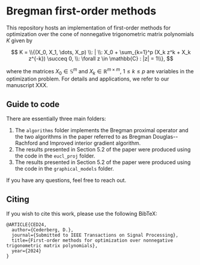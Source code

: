# Bregman first-order methods
This repository hosts an implementation of first-order methods for optimization over the cone of nonnegative trigonometric matrix polynomials $K$ given by

$$
K = \\{(X_0, X_1, \dots, X_p) \\: | \\:  X_0 + \sum_{k=1}^p (X_k z^k + X_k z^{-k}) \succeq 0, \\: \forall z \in \mathbb{C} : |z| = 1\\},
$$

where the matrices $X_0 \in \mathbb{S}^m$ and $X_k \in \mathbb{R}^{m \times m}$, $1 \leq k \leq p$ are variables in the optimization problem. For details and applications,
we refer to our manuscript XXX.

## Guide to code
There are essentially three main folders:
1. The `algorithms` folder implements the Bregman proximal operator and the two algorithms in the paper referred to as Bregman Douglas--Rachford and Improved interior gradient algorithm.
2. The results presented in Section 5.2 of the paper were produced using the code in the  `eucl_proj` folder.
3. The results presented in Section 5.2 of the paper were produced using the code in the  `graphical_models` folder.

If you have any questions, feel free to reach out.

## Citing
If you wish to cite this work, please use the following BibTeX:

```
@ARTICLE{CED24,
  author={Cederberg, D.},
  journal={Submitted to IEEE Transactions on Signal Processing}, 
  title={First-order methods for optimization over nonnegative trigonometric matrix polynomials}, 
  year={2024}
}
```
